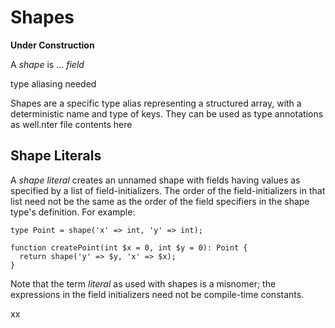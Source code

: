 # Shapes

**Under Construction**

A *shape* is ... *field* 

type aliasing needed

Shapes are a specific type alias representing a structured array, with a deterministic name and type of keys. They can be used as type annotations as well.nter file contents here


## Shape Literals

A *shape literal* creates an unnamed shape with fields having values as specified by a list of field-initializers. The order of the field-initializers in that list need not be the same as the order of the field specifiers in the shape type's definition. For example:

```hack
type Point = shape('x' => int, 'y' => int);

function createPoint(int $x = 0, int $y = 0): Point {
  return shape('y' => $y, 'x' => $x);
}
```

Note that the term *literal* as used with shapes is a misnomer; the expressions in the field initializers need not be compile-time constants.

xx
